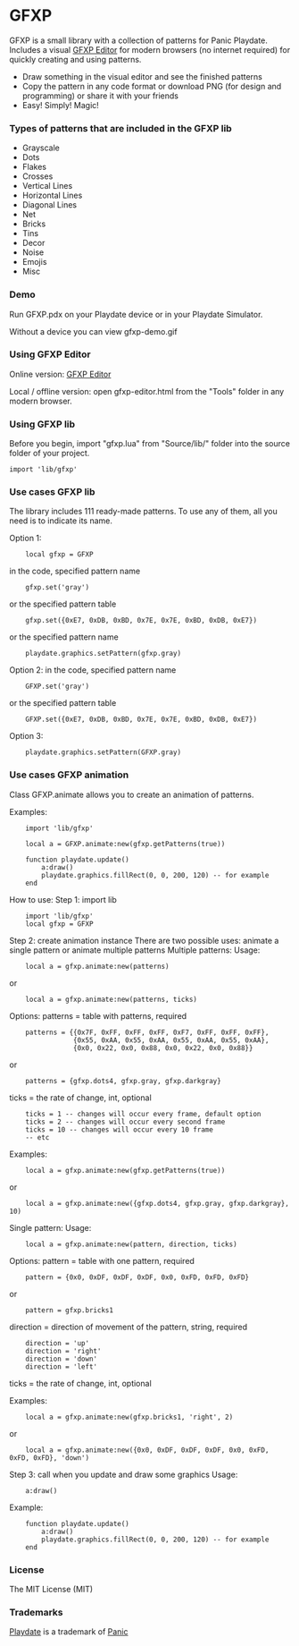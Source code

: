 # GFXP

GFXP is a small library with a collection of patterns for Panic Playdate. Includes a visual [GFXP Editor](http://www.ivansergeev.com/gfxp/) for modern browsers (no internet required) for quickly creating and using patterns.

- Draw something in the visual editor and see the finished patterns
- Copy the pattern in any code format or download PNG (for design and programming) or share it with your friends
- Easy! Simply! Magic!

### Types of patterns that are included in the GFXP lib

- Grayscale
- Dots
- Flakes
- Crosses
- Vertical Lines
- Horizontal Lines
- Diagonal Lines
- Net
- Bricks
- Tins
- Decor
- Noise
- Emojis
- Misc

### Demo

Run GFXP.pdx on your Playdate device or in your Playdate Simulator.

Without a device you can view gfxp-demo.gif

### Using GFXP Editor

Online version: [GFXP Editor](http://www.ivansergeev.com/gfxp/)

Local / offline version: open gfxp-editor.html from the "Tools" folder in any modern browser.

### Using GFXP lib

Before you begin, import "gfxp.lua" from "Source/lib/" folder into the source folder of your project.

```
import 'lib/gfxp'
```

### Use cases GFXP lib

The library includes 111 ready-made patterns. To use any of them, all you need is to indicate its name.

Option 1:

```
    local gfxp = GFXP
```

in the code, specified pattern name

```
    gfxp.set('gray')
```

or the specified pattern table

```
    gfxp.set({0xE7, 0xDB, 0xBD, 0x7E, 0x7E, 0xBD, 0xDB, 0xE7})
```

or the specified pattern name

```
    playdate.graphics.setPattern(gfxp.gray)
```

Option 2:
in the code, specified pattern name

```
    GFXP.set('gray')
```

or the specified pattern table

```
    GFXP.set({0xE7, 0xDB, 0xBD, 0x7E, 0x7E, 0xBD, 0xDB, 0xE7})
```

Option 3:

```
    playdate.graphics.setPattern(GFXP.gray)
```

### Use cases GFXP animation

Class GFXP.animate allows you to create an animation of patterns.

Examples:

```
	import 'lib/gfxp'

	local a = GFXP.animate:new(gfxp.getPatterns(true))

	function playdate.update()
		a:draw()
		playdate.graphics.fillRect(0, 0, 200, 120) -- for example
	end

```

How to use:
Step 1: import lib

```
	import 'lib/gfxp'
	local gfxp = GFXP
```

Step 2: create animation instance
There are two possible uses: animate a single pattern or animate multiple patterns
Multiple patterns:
Usage:

```
	local a = gfxp.animate:new(patterns)
```

or

```
	local a = gfxp.animate:new(patterns, ticks)
```

Options:
patterns = table with patterns, required

```
	patterns = {{0x7F, 0xFF, 0xFF, 0xFF, 0xF7, 0xFF, 0xFF, 0xFF},
				{0x55, 0xAA, 0x55, 0xAA, 0x55, 0xAA, 0x55, 0xAA},
				{0x0, 0x22, 0x0, 0x88, 0x0, 0x22, 0x0, 0x88}}
```

or

```
	patterns = {gfxp.dots4, gfxp.gray, gfxp.darkgray}
```

ticks = the rate of change, int, optional

```
	ticks = 1 -- changes will occur every frame, default option
	ticks = 2 -- changes will occur every second frame
	ticks = 10 -- changes will occur every 10 frame
	-- etc
```

Examples:

```
	local a = gfxp.animate:new(gfxp.getPatterns(true))
```

or

```
	local a = gfxp.animate:new({gfxp.dots4, gfxp.gray, gfxp.darkgray}, 10)
```

Single pattern:
Usage:

```
    local a = gfxp.animate:new(pattern, direction, ticks)
```

Options:
pattern = table with one pattern, required

```
	pattern = {0x0, 0xDF, 0xDF, 0xDF, 0x0, 0xFD, 0xFD, 0xFD}
```

or

```
	pattern = gfxp.bricks1
```

direction = direction of movement of the pattern, string, required

```
	direction = 'up'
	direction = 'right'
	direction = 'down'
	direction = 'left'
```

ticks = the rate of change, int, optional

Examples:

```
	local a = gfxp.animate:new(gfxp.bricks1, 'right', 2)
```

or

```
	local a = gfxp.animate:new({0x0, 0xDF, 0xDF, 0xDF, 0x0, 0xFD, 0xFD, 0xFD}, 'down')
```

Step 3: call when you update and draw some graphics
Usage:

```
	a:draw()
```

Example:

```
	function playdate.update()
		a:draw()
		playdate.graphics.fillRect(0, 0, 200, 120) -- for example
	end
```

### License

The MIT License (MIT)

### Trademarks

[Playdate](https://play.date/) is a trademark of [Panic](https://panic.com/)
